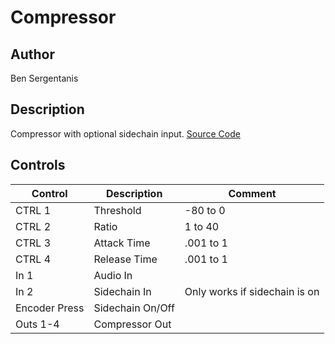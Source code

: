 # Compressor

## Author

Ben Sergentanis

## Description

Compressor with optional sidechain input.
[Source Code](https://github.com/electro-smith/DaisyExamples/tree/master/patch/Compressor)

## Controls

| Control | Description | Comment |
| --- | --- | --- |
| CTRL 1 | Threshold | -80 to 0 |
| CTRL 2 | Ratio | 1 to 40 |
| CTRL 3 | Attack Time | .001 to 1 |
| CTRL 4 | Release Time | .001 to 1 |
| In 1 | Audio In | |
| In 2 | Sidechain In | Only works if sidechain is on |
| Encoder Press | Sidechain On/Off | |
| Outs 1-4 | Compressor Out | |


